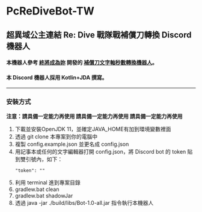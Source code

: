 # PcReDiveBot-TW

## 超異域公主連結 Re: Dive 戰隊戰補償刀轉換 Discord 機器人

#### 本機器人參考 [終將成為妳](https://www.youtube.com/channel/UCvN59KwVSCv0KaAUuAYyUew/videos) 開發的 [補償刀文字軸秒數轉換機器人](https://github.com/YungPingXu/pcr-bot)。

#### 本 Discord 機器人採用 Kotlin+JDA 撰寫。

---



### 安裝方式

**注意：請具備一定能力再使用 請具備一定能力再使用 請具備一定能力再使用**

1. 下載並安裝OpenJDK 11，並確定JAVA_HOME有加到環境變數裡面
2. 透過 git clone 本專案到你的電腦中
3. 複製 config.example.json 並更名成 config.json
4. 用記事本或任何的文字編輯器打開 config.json，將 Discord bot 的 token 貼到雙引號內，如下：
   ```
   "token": ""
   ```
5. 利用 terminal 進到專案目錄
6. gradlew.bat clean
7. gradlew.bat shadowJar
8. 透過 java -jar ./build/libs/Bot-1.0-all.jar 指令執行本機器人
